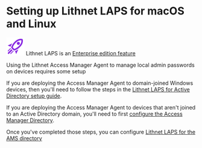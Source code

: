 # Setting up Lithnet LAPS for macOS and Linux
![](../images/badge-enterprise-edition-rocket.svg) Lithnet LAPS is an [Enterprise edition feature](/about-ams/Access-Manager-Editions)

Using the Lithnet Access Manager Agent to manage local admin passwords on devices requires some setup

If you are deploying the Access Manager Agent to domain-joined Windows devices, then you'll need to follow the steps in the [Lithnet LAPS for Active Directory setup guide](Setting-up-Lithnet-LAPS-for-Active-Directory).

If you are deploying the Access Manager Agent to devices that aren't joined to an Active Directory domain, you'll need to first [configure the Access Manager Directory](Setting-up-the-AMS-directory).

Once you've completed those steps, you can configure [Lithnet LAPS for the AMS directory](Setting-up-Lithnet-LAPS-for-the-AMS-directory)


